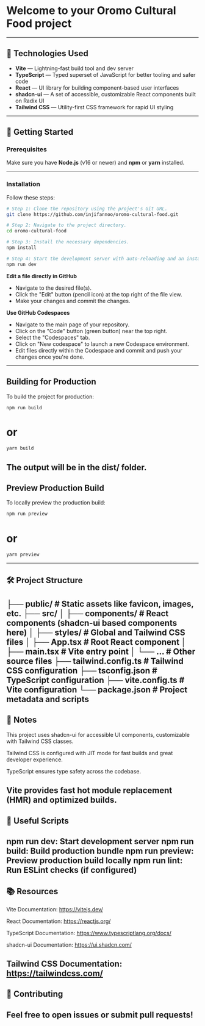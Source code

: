 # Welcome to your Oromo Cultural Food project


---

## 🧰 Technologies Used

- **Vite** — Lightning-fast build tool and dev server  
- **TypeScript** — Typed superset of JavaScript for better tooling and safer code  
- **React** — UI library for building component-based user interfaces  
- **shadcn-ui** — A set of accessible, customizable React components built on Radix UI  
- **Tailwind CSS** — Utility-first CSS framework for rapid UI styling  

---

## 🚀 Getting Started

### Prerequisites

Make sure you have **Node.js** (v16 or newer) and **npm** or **yarn** installed.

---

### Installation
Follow these steps:

```sh
# Step 1: Clone the repository using the project's Git URL.
git clone https://github.com/injifannoo/oromo-cultural-food.git

# Step 2: Navigate to the project directory.
cd oromo-cultural-food

# Step 3: Install the necessary dependencies.
npm install

# Step 4: Start the development server with auto-reloading and an instant preview.
npm run dev
```

**Edit a file directly in GitHub**

- Navigate to the desired file(s).
- Click the "Edit" button (pencil icon) at the top right of the file view.
- Make your changes and commit the changes.

**Use GitHub Codespaces**

- Navigate to the main page of your repository.
- Click on the "Code" button (green button) near the top right.
- Select the "Codespaces" tab.
- Click on "New codespace" to launch a new Codespace environment.
- Edit files directly within the Codespace and commit and push your changes once you're done.


---
## Building for Production
To build the project for production:

```sh
npm run build
```
# or
```sh
yarn build
```

The output will be in the dist/ folder.
---

## Preview Production Build
To locally preview the production build:

```sh
npm run preview
```
# or
```sh
yarn preview
```
---

## 🛠 Project Structure

├── public/        # Static assets like favicon, images, etc.
├── src/
│   ├── components/       # React components (shadcn-ui based components here)
│   ├── styles/           # Global and Tailwind CSS files
│   ├── App.tsx           # Root React component
│   ├── main.tsx          # Vite entry point
│   └── ...               # Other source files
├── tailwind.config.ts    # Tailwind CSS configuration
├── tsconfig.json         # TypeScript configuration
├── vite.config.ts        # Vite configuration
└── package.json          # Project metadata and scripts
---

## 📝 Notes
This project uses shadcn-ui for accessible UI components, customizable with Tailwind CSS classes.

Tailwind CSS is configured with JIT mode for fast builds and great developer experience.

TypeScript ensures type safety across the codebase.

Vite provides fast hot module replacement (HMR) and optimized builds.
---

## 🔧 Useful Scripts
npm run dev:	Start development server
npm run build:	Build production bundle
npm run preview:	Preview production build locally
npm run lint:	Run ESLint checks (if configured)
---

## 📚 Resources
Vite Documentation: https://vitejs.dev/

React Documentation: https://reactjs.org/

TypeScript Documentation: https://www.typescriptlang.org/docs/

shadcn-ui Documentation: https://ui.shadcn.com/

Tailwind CSS Documentation: https://tailwindcss.com/
---

## 🤝 Contributing
Feel free to open issues or submit pull requests!
---
